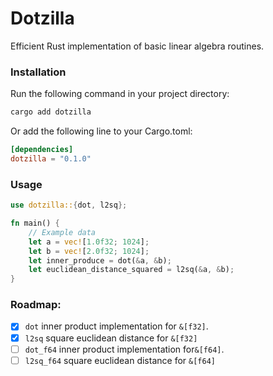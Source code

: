 # Dotzilla

Efficient Rust implementation of basic linear algebra routines.

### Installation

Run the following command in your project directory:

```bash
cargo add dotzilla
```

Or add the following line to your Cargo.toml:

```toml
[dependencies]
dotzilla = "0.1.0"
```

### Usage

```Rust
use dotzilla::{dot, l2sq};

fn main() {
    // Example data
    let a = vec![1.0f32; 1024];
    let b = vec![2.0f32; 1024];
    let inner_produce = dot(&a, &b);
    let euclidean_distance_squared = l2sq(&a, &b);
}
```

### Roadmap:
- [x] `dot` inner product implementation for `&[f32]`.
- [x] `l2sq` square euclidean distance for `&[f32]` 
- [ ] `dot_f64` inner product implementation for`&[f64]`.
- [ ] `l2sq_f64` square euclidean distance for `&[f64]` 
